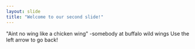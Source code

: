 ```yaml
---
layout: slide
title: "Welcome to our second slide!"
---
```

"Aint no wing like a chicken wing" -somebody at buffalo wild wings
Use the left arrow to go back!
